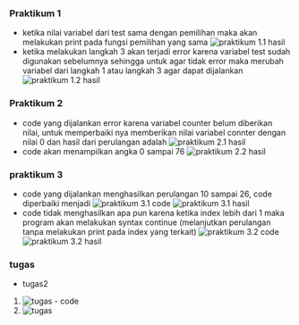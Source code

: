 ### Praktikum 1
* ketika nilai variabel dari test sama dengan pemilihan maka akan melakukan print pada fungsi pemilihan yang sama
![praktikum 1.1 hasil]({79411A20-70A3-4387-BC31-30F121EA771C}.png)
* ketika melakukan langkah 3 akan terjadi error karena variabel test sudah digunakan sebelumnya sehingga untuk agar tidak error maka merubah variabel dari langkah 1 atau langkah 3 agar dapat dijalankan
![praktikum 1.2 hasil]({26858207-9C0C-4E37-A621-7B9108502A4C}.png)

### Praktikum 2
* code yang dijalankan error karena variabel counter belum diberikan nilai, untuk memperbaiki nya memberikan nilai variabel connter dengan nilai 0 dan hasil dari perulangan adalah 
![praktikum 2.1 hasil]({54A4631D-1ECB-4161-B0DB-E6B56D79F664}.png)
* code akan menampilkan angka 0 sampai 76
![praktikum 2.2 hasil]({3682FE28-5387-4195-9A82-AD54A2242CB2}.png)

### praktikum 3
* code yang dijalankan menghasilkan perulangan 10 sampai 26, code diperbaiki menjadi
![praktikum 3.1 code]({24AE62C7-6CB3-4935-ACAD-E887EE976814}.png)
![praktikum 3.1 hasil]({E704B5A9-7A09-481F-985A-15532E5956A8}.png)
* code tidak menghasilkan apa pun karena ketika index lebih dari 1 maka program akan melakukan syntax continue (melanjutkan perulangan tanpa melakukan print pada index yang terkait)
![praktikum 3.2 code]({F67373D9-427A-46EC-A4EF-989BA841CF00}.png)
![praktikum 3.2 hasil]({C3AF3BC0-646E-46DD-82C2-35BED9C944E8}.png)

### tugas
* tugas2
1. ![tugas - code]({EC9040E7-7351-4932-ABE1-37AD97AA5308}.png)
2. ![tugas]({983A7A88-806E-4C32-8BEA-D2116EEB5E1C}.png)